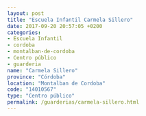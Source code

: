 ```yaml
---
layout: post
title: "Escuela Infantil Carmela Sillero"
date: 2017-09-20 20:57:05 +0200
categories:
- Escuela Infantil
- cordoba
- montalban-de-cordoba
- Centro público
- guarderia
name: "Carmela Sillero"
province: "Córdoba"
location: "Montalban de Cordoba"
code: "14010567"
type: "Centro público"
permalink: /guarderias/carmela-sillero.html
---
```

